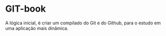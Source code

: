 # GIT-book
A lógica inicial, é criar um compilado do Git e do Github, para o estudo em uma aplicação mais dinâmica.